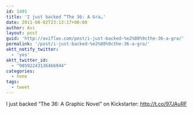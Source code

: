 ```yaml
---
id: 1491
title: 'I just backed “The 36: A Gra…'
date: 2011-08-02T23:13:17+00:00
author: Avi
layout: post
guid: 'http://aviflax.com/post/i-just-backed-%e2%80%9cthe-36-a-gra/'
permalink: '/post/i-just-backed-%e2%80%9cthe-36-a-gra/'
aktt_notify_twitter:
  - 'yes'
aktt_twitter_id:
  - "98592243136466944"
categories:
  - none
tags:
  - tweet
---
```

I just backed “The 36: A Graphic Novel” on Kickstarter: <a href="http://t.co/97JAuRF" rel="nofollow">http://t.co/97JAuRF</a>
